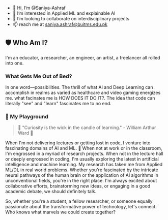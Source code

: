 - 👋 Hi, I’m @Saniya-Ashraf
- 👀 I’m interested in Applied ML and explainable AI
- 💞️ I’m looking to collaborate on interdisciplinary projects
- 📫 reach me at saniya.ashraf@buitms.edu.pk

## 🛡 Who Am I?
I'm an educator, a researcher, an engineer, an artist, a freelancer all rolled into one. 

### What Gets Me Out of Bed?
In one word—possibilities. The thrill of what AI and Deep Learning can accomplish in realms as varied as healthcare and video gaming energizes me. what facinates me is HOW DOES IT DO IT?. The idea that code can literally "see" and "learn" fascinates me to no end.

### 🧪 My Playground 
> 🌟 "Curiosity is the wick in the candle of learning." - William Arthur Ward 🌟

When I'm not delivering lectures or getting lost in code, I venture into fascinating domains of AI and ML. 🤖
When not at work or in the classroom, I'm engrossed in a myriad of research projects. When not in the lecture hall or deeply engrossed in coding, I'm usually exploring the latest in artificial intelligence and machine learning. My research has taken me from Applied ML/DL in real world problems. Whether you're fascinated by the intricate neural pathways of the human brain or the application of AI algorithms in unconventional fields, you're in the right place. I'm always excited about collaborative efforts, brainstorming new ideas, or engaging in a good academic debate, we should definitely talk.

So, whether you're a student, a fellow researcher, or someone equally passionate about the transformative power of technology, let's connect. Who knows what marvels we could create together?
<!---
Saniya-Ashraf/Saniya-Ashraf is a ✨ special ✨ repository because its `README.md` (this file) appears on your GitHub profile.
You can click the Preview link to take a look at your changes.
--->
